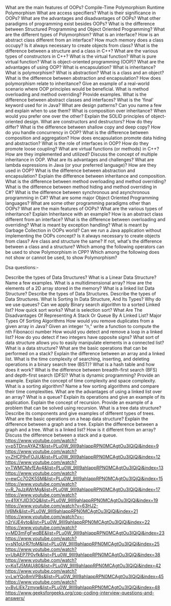 What are the main features of OOPs?
Compile-Time Polymorphism
Runtime Polymorphism
What are access specifiers? What is their significance in OOPs?
What are the advantages and disadvantages of OOPs?
What other paradigms of programming exist besides OOPs?
What is the difference between Structured Programming and Object Oriented Programming?
What are the different types of Polymorphism?
What is an interface?
How is an abstract class different from an interface?
How much memory does a class occupy?
Is it always necessary to create objects from class?
What is the difference between a structure and a class in C++?
What are the various types of constructors in C++?
What is the virtual function?
What is pure virtual function?
What is object-oriented programming (OOP)?
What are the advantages of using OOP?
What is encapsulation?
What is inheritance?
What is polymorphism?
What is abstraction?
What is a class and an object?
What is the difference between abstraction and encapsulation?
How does polymorphism relate to inheritance?
Give an example of a real-world scenario where OOP principles would be beneficial.
What is method overloading and method overriding? Provide examples.
What is the difference between abstract classes and interfaces?
What is the 'final' keyword used for in Java?
What are design patterns? Can you name a few and explain when to use them?
What is composition over inheritance? When would you prefer one over the other?
Explain the SOLID principles of object-oriented design.
What are constructors and destructors? How do they differ?
What is the difference between shallow copy and deep copy?
How do you handle concurrency in OOP?
What is the difference between composition and aggregation?
How does encapsulation promote data hiding and abstraction?
What is the role of interfaces in OOP? How do they promote loose coupling?
What are virtual functions (or methods) in C++? How are they implemented and utilized?
Discuss the concept of multiple inheritance in OOP. What are its advantages and challenges?
What are lambda expressions in Java (or your preferred language)? How are they used in OOP?
What is the difference between abstraction and encapsulation?
Explain the difference between inheritance and composition.
What is the difference between method overloading and method overriding?
What is the difference between method hiding and method overriding in C#?
What is the difference between synchronous and asynchronous programming in C#?
What are some major Object Oriented Programming languages?
What are some other programming paradigms other than OOPs?
What are the main features of OOPs?
What are the various types of inheritance?
Explain Inheritance with an example?
How is an abstract class different from an interface?
What is the difference between overloading and overriding?
What is meant by exception handling?
What is meant by Garbage Collection in OOPs world?
Can we run a Java application without implementing the OOPs concept?
Is it always necessary to create objects from class?
Are class and structure the same? If not, what's the difference between a class and a structure?
Which among the following operators can be used to show Polymorphism in CPP?
Which among the following does not show or cannot be used, to show Polymorphism?


Dsa questions:- 

Describe the types of Data Structures?
What is a Linear Data Structure? Name a few examples.
What is a multidimensional array?
How are the elements of a 2D array stored in the memory?
What is a linked list Data Structure?
Describe the types of Data Structures.
Describe the types of Data Structures.
What Is Sorting In Data Structure, And Its Types?
Why do we use queues?
Can we apply Binary search algorithm to a sorted Linked list?
How quick sort works?
What is selection sort?
What Are The Disadvantages Of Representing A Stack Or Queue By A Linked List?
Major Types Of Sorting Algorithms
How would you remove duplicates from a given array in Java?
Given an integer “n,” write a function to compute the nth Fibonacci number
How would you detect and remove a loop in a linked list?
How do you detect if two integers have opposite signs?
What sort of data structure allows you to easily manipulate elements in a connected list?
What is a data structure?
What are the basic operations that can be performed on a stack?
Explain the difference between an array and a linked list.
What is the time complexity of searching, inserting, and deleting operations in a binary search tree (BST)?
What is a hash table and how does it work?
What is the difference between breadth-first search (BFS) and depth-first search (DFS)?
What is dynamic programming? Provide an example.
Explain the concept of time complexity and space complexity.
What is a sorting algorithm? Name a few sorting algorithms and compare their time complexities.
What are the advantages of using a linked list over an array?
What is a queue? Explain its operations and give an example of its application.
Explain the concept of recursion. Provide an example of a problem that can be solved using recursion.
What is a tree data structure? Describe its components and give examples of different types of trees.
What are the basic operations on a heap data structure?
Explain the difference between a graph and a tree.
Explain the difference between a graph and a tree.
What is a linked list? How is it different from an array?
Discuss the difference between a stack and a queue.
https://www.youtube.com/watch?v=p5TDnxAYAZY&list=PLu0W_9lII9ahIappRPN0MCAgtOu3lQjQi&index=9
https://www.youtube.com/watch?v=ZHCP9vFOJiU&list=PLu0W_9lII9ahIappRPN0MCAgtOu3lQjQi&index=12
https://www.youtube.com/watch?v=TWMCMvfEAv4&list=PLu0W_9lII9ahIappRPN0MCAgtOu3lQjQi&index=13
https://www.youtube.com/watch?v=ewCc7O2K5SM&list=PLu0W_9lII9ahIappRPN0MCAgtOu3lQjQi&index=15
https://www.youtube.com/watch?v=R_7qJzAWrMg&list=PLu0W_9lII9ahIappRPN0MCAgtOu3lQjQi&index=17
https://www.youtube.com/watch?v=41lXYJID3OQ&list=PLu0W_9lII9ahIappRPN0MCAgtOu3lQjQi&index=19
https://www.youtube.com/watch?v=63HJ2-jV6Mk&list=PLu0W_9lII9ahIappRPN0MCAgtOu3lQjQi&index=21
https://www.youtube.com/watch?v=-n2rVJE4vto&list=PLu0W_9lII9ahIappRPN0MCAgtOu3lQjQi&index=22
https://www.youtube.com/watch?v=MD3mFgFwqBE&list=PLu0W_9lII9ahIappRPN0MCAgtOu3lQjQi&index=23
https://www.youtube.com/watch?v=sN1oUrR7foM&list=PLu0W_9lII9ahIappRPN0MCAgtOu3lQjQi&index=25
https://www.youtube.com/watch?v=UbAEP7P0vfk&list=PLu0W_9lII9ahIappRPN0MCAgtOu3lQjQi&index=38
https://www.youtube.com/watch?v=KqTJ5MAUj80&list=PLu0W_9lII9ahIappRPN0MCAgtOu3lQjQi&index=42
https://www.youtube.com/watch?v=LwYQo8mVPBs&list=PLu0W_9lII9ahIappRPN0MCAgtOu3lQjQi&index=45
https://www.youtube.com/watch?v=ByLlEk7zmyw&list=PLu0W_9lII9ahIappRPN0MCAgtOu3lQjQi&index=48
https://www.geeksforgeeks.org/cpp-coding-interview-questions-and-answers/
